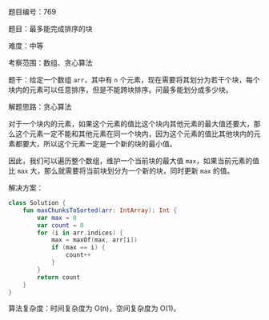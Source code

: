 题目编号：769

题目：最多能完成排序的块

难度：中等

考察范围：数组、贪心算法

题干：给定一个数组 `arr`，其中有 `n` 个元素，现在需要将其划分为若干个块，每个块内的元素可以任意排序，但是不能跨块排序。问最多能划分成多少块。

解题思路：贪心算法

对于一个块内的元素，如果这个元素的值比这个块内其他元素的最大值还要大，那么这个元素一定不能和其他元素在同一个块内，因为这个元素的值比其他块内的元素都要大，所以这个元素一定是一个新的块的最小值。

因此，我们可以遍历整个数组，维护一个当前块的最大值 `max`，如果当前元素的值比 `max` 大，那么就需要将当前块划分为一个新的块，同时更新 `max` 的值。

解决方案：

```kotlin
class Solution {
    fun maxChunksToSorted(arr: IntArray): Int {
        var max = 0
        var count = 0
        for (i in arr.indices) {
            max = maxOf(max, arr[i])
            if (max == i) {
                count++
            }
        }
        return count
    }
}
```

算法复杂度：时间复杂度为 O(n)，空间复杂度为 O(1)。